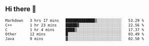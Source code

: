 ## Hi there 👋

 <!--START_SECTION:waka-->

```txt
Markdown   3 hrs 17 mins   █████████████▒░░░░░░░░░░░   53.29 %
C++        1 hr 23 mins    █████▓░░░░░░░░░░░░░░░░░░░   22.56 %
C          1 hr 4 mins     ████▒░░░░░░░░░░░░░░░░░░░░   17.37 %
Other      12 mins         █░░░░░░░░░░░░░░░░░░░░░░░░   03.49 %
Java       9 mins          ▓░░░░░░░░░░░░░░░░░░░░░░░░   02.50 %
```

<!--END_SECTION:waka-->

<!--
**ValentinRapp/ValentinRapp** is a ✨ _special_ ✨ repository because its `README.md` (this file) appears on your GitHub profile.

Here are some ideas to get you started:

- 🔭 I’m currently working on ...
- 🌱 I’m currently learning ...
- 👯 I’m looking to collaborate on ...
- 🤔 I’m looking for help with ...
- 💬 Ask me about ...
- 📫 How to reach me: ...
- 😄 Pronouns: ...
- ⚡ Fun fact: ...
-->

